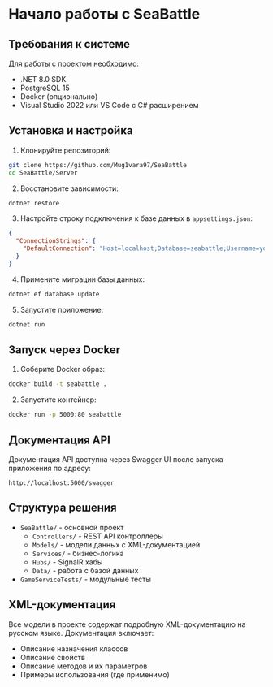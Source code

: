 # Начало работы с SeaBattle

## Требования к системе

Для работы с проектом необходимо:

- .NET 8.0 SDK
- PostgreSQL 15
- Docker (опционально)
- Visual Studio 2022 или VS Code с C# расширением

## Установка и настройка

1. Клонируйте репозиторий:
```bash
git clone https://github.com/Mug1vara97/SeaBattle
cd SeaBattle/Server
```

2. Восстановите зависимости:
```bash
dotnet restore
```

3. Настройте строку подключения к базе данных в `appsettings.json`:
```json
{
  "ConnectionStrings": {
    "DefaultConnection": "Host=localhost;Database=seabattle;Username=your_username;Password=your_password"
  }
}
```

4. Примените миграции базы данных:
```bash
dotnet ef database update
```

5. Запустите приложение:
```bash
dotnet run
```

## Запуск через Docker

1. Соберите Docker образ:
```bash
docker build -t seabattle .
```

2. Запустите контейнер:
```bash
docker run -p 5000:80 seabattle
```

## Документация API

Документация API доступна через Swagger UI после запуска приложения по адресу:
```
http://localhost:5000/swagger
```

## Структура решения

- `SeaBattle/` - основной проект
  - `Controllers/` - REST API контроллеры
  - `Models/` - модели данных с XML-документацией
  - `Services/` - бизнес-логика
  - `Hubs/` - SignalR хабы
  - `Data/` - работа с базой данных
- `GameServiceTests/` - модульные тесты

## XML-документация

Все модели в проекте содержат подробную XML-документацию на русском языке. Документация включает:
- Описание назначения классов
- Описание свойств
- Описание методов и их параметров
- Примеры использования (где применимо)